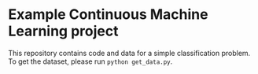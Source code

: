 # Example Continuous Machine Learning project

This repository contains code and data for a simple classification problem. To get the dataset, please run `python get_data.py`.
